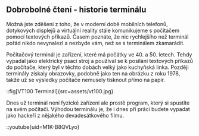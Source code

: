 ## Dobrobolné čtení - historie terminálu

Možná jste zděšeni z toho, že v moderní době mobilních telefonů, dotykových displejů a virtuální reality stále komunikujeme s počítačem pomocí textových příkazů. Časem poznáte, že nic rychlejšího než terminál pořád nikdo nevynalezl a nezbyde vám, než se s terminálem zkamarádit. 

Počítačový terminál je zařízení, které má počátky ve 40. a 50. letech. Tehdy vypadal jako elektrický psací stroj a používal se k posílání textových příkazů do počítače, který byl v těchto dobách velký jako kuchyňská linka. Později terminály získaly obrazovky, podobně jako ten na obrázku z roku 1978, takže už se výsledky počítače nemusely tisknout přímo na papír.

::fig[VT100 Terminál]{src=assets/vt100.jpg}

Dnes už terminál není fyzické zařízení ale prostě program, který si spustíte na svém počítači. Výhodou terminálu je, že i dnes při práci budete vypadat jako hackeří z nějakého devadesátkového filmu.

::youtube{uid=M1K-B8QVLyo}

